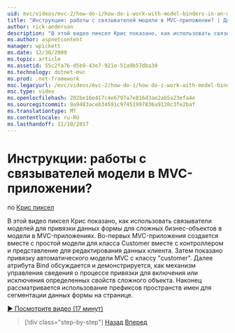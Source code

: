 ```yaml
---
uid: mvc/videos/mvc-2/how-do-i/how-do-i-work-with-model-binders-in-an-mvc-application
title: "Инструкции: работы с связывателей модели в MVC-приложении? | Документы Майкрософт"
author: rick-anderson
description: "В этой видео пиксел Крис показано, как использовать связыватели моделей для привязки данных формы для сложных бизнес-объектов в модели в MVC-приложениях. Первый applicat MVC..."
ms.author: aspnetcontent
manager: wpickett
ms.date: 12/30/2009
ms.topic: article
ms.assetid: 55c2fa76-d5b9-43e7-921e-51a9b57dba30
ms.technology: dotnet-mvc
ms.prod: .net-framework
msc.legacyurl: /mvc/videos/mvc-2/how-do-i/how-do-i-work-with-model-binders-in-an-mvc-application
msc.type: video
ms.openlocfilehash: 202be16e417c4e6797a7e816d3ae2ab5a23efa4e
ms.sourcegitcommit: 9a9483aceb34591c97451997036a9120c3fe2baf
ms.translationtype: MT
ms.contentlocale: ru-RU
ms.lasthandoff: 11/10/2017
---
```

<a name="how-do-i-work-with-model-binders-in-an-mvc-application"></a>Инструкции: работы с связывателей модели в MVC-приложении?
====================
по [Крис пиксел](https://twitter.com/chrispels)

В этой видео пиксел Крис показано, как использовать связыватели моделей для привязки данных формы для сложных бизнес-объектов в модели в MVC-приложениях. Во-первых MVC-приложения создается вместе с простой модели для класса Customer вместе с контроллером и представление для редактирования данных клиента. Затем показано привязку автоматического модели MVC с классу "customer". Далее атрибута Bind обсуждается и демонстрируется, как механизм управления сведения о процессе привязки для включения или исключения определенных свойств сложного объекта. Наконец рассматривается использование префиксов пространств имен для сегментации данных формы на странице.

[&#9654; Посмотрите видео (17 минут)](https://channel9.msdn.com/Blogs/ASP-NET-Site-Videos/how-do-i-work-with-model-binders-in-an-mvc-application)

>[!div class="step-by-step"]
[Назад](how-do-i-create-a-custom-html-helper-for-an-mvc-application.md)
[Вперед](how-do-i-use-httpverbs-attributes-in-an-mvc-application.md)
